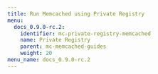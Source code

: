 ```yaml
---
title: Run Memcached using Private Registry
menu:
  docs_0.9.0-rc.2:
    identifier: mc-private-registry-memcached
    name: Private Registry
    parent: mc-memcached-guides
    weight: 20
menu_name: docs_0.9.0-rc.2
---
```

